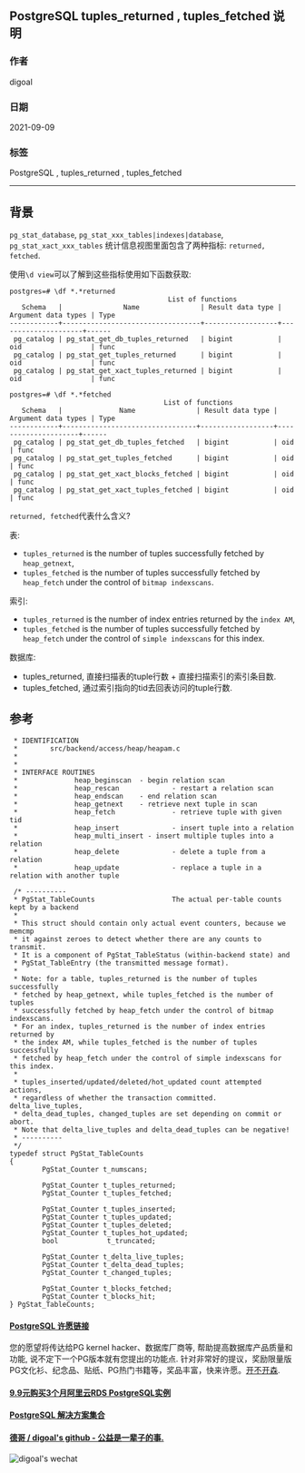 ## PostgreSQL tuples_returned , tuples_fetched 说明  
  
### 作者  
digoal  
  
### 日期  
2021-09-09   
  
### 标签  
PostgreSQL , tuples_returned , tuples_fetched   
  
----  
  
## 背景  
`pg_stat_database`, `pg_stat_xxx_tables|indexes|database`, `pg_stat_xact_xxx_tables` 统计信息视图里面包含了两种指标: `returned, fetched`.    
  
使用`\d view`可以了解到这些指标使用如下函数获取:  
  
```  
postgres=# \df *.*returned  
                                       List of functions  
   Schema   |               Name               | Result data type | Argument data types | Type   
------------+----------------------------------+------------------+---------------------+------  
 pg_catalog | pg_stat_get_db_tuples_returned   | bigint           | oid                 | func  
 pg_catalog | pg_stat_get_tuples_returned      | bigint           | oid                 | func  
 pg_catalog | pg_stat_get_xact_tuples_returned | bigint           | oid                 | func  
  
postgres=# \df *.*fetched  
                                      List of functions  
   Schema   |              Name               | Result data type | Argument data types | Type   
------------+---------------------------------+------------------+---------------------+------  
 pg_catalog | pg_stat_get_db_tuples_fetched   | bigint           | oid                 | func  
 pg_catalog | pg_stat_get_tuples_fetched      | bigint           | oid                 | func  
 pg_catalog | pg_stat_get_xact_blocks_fetched | bigint           | oid                 | func  
 pg_catalog | pg_stat_get_xact_tuples_fetched | bigint           | oid                 | func  
```  
  
`returned, fetched`代表什么含义?   
  
表:  
- `tuples_returned` is the number of tuples successfully fetched by `heap_getnext`,   
- `tuples_fetched` is the number of tuples successfully fetched by `heap_fetch` under the control of `bitmap indexscans`.   
  
索引:  
- `tuples_returned` is the number of index entries returned by the `index AM`,  
- `tuples_fetched` is the number of tuples successfully fetched by `heap_fetch` under the control of `simple indexscans` for this index.   
  
数据库:   
- tuples_returned, 直接扫描表的tuple行数 + 直接扫描索引的索引条目数.   
- tuples_fetched, 通过索引指向的tid去回表访问的tuple行数.   
  
## 参考  
```  
 * IDENTIFICATION  
 *        src/backend/access/heap/heapam.c  
 *  
 *  
 * INTERFACE ROUTINES  
 *              heap_beginscan  - begin relation scan  
 *              heap_rescan             - restart a relation scan  
 *              heap_endscan    - end relation scan  
 *              heap_getnext    - retrieve next tuple in scan  
 *              heap_fetch              - retrieve tuple with given tid  
 *              heap_insert             - insert tuple into a relation  
 *              heap_multi_insert - insert multiple tuples into a relation  
 *              heap_delete             - delete a tuple from a relation  
 *              heap_update             - replace a tuple in a relation with another tuple  
```  
  
  
```  
 /* ----------  
 * PgStat_TableCounts                   The actual per-table counts kept by a backend  
 *  
 * This struct should contain only actual event counters, because we memcmp  
 * it against zeroes to detect whether there are any counts to transmit.  
 * It is a component of PgStat_TableStatus (within-backend state) and  
 * PgStat_TableEntry (the transmitted message format).  
 *  
 * Note: for a table, tuples_returned is the number of tuples successfully  
 * fetched by heap_getnext, while tuples_fetched is the number of tuples  
 * successfully fetched by heap_fetch under the control of bitmap indexscans.  
 * For an index, tuples_returned is the number of index entries returned by  
 * the index AM, while tuples_fetched is the number of tuples successfully  
 * fetched by heap_fetch under the control of simple indexscans for this index.  
 *  
 * tuples_inserted/updated/deleted/hot_updated count attempted actions,  
 * regardless of whether the transaction committed.  delta_live_tuples,  
 * delta_dead_tuples, changed_tuples are set depending on commit or abort.  
 * Note that delta_live_tuples and delta_dead_tuples can be negative!  
 * ----------  
 */  
typedef struct PgStat_TableCounts  
{  
        PgStat_Counter t_numscans;  
  
        PgStat_Counter t_tuples_returned;  
        PgStat_Counter t_tuples_fetched;  
  
        PgStat_Counter t_tuples_inserted;  
        PgStat_Counter t_tuples_updated;  
        PgStat_Counter t_tuples_deleted;  
        PgStat_Counter t_tuples_hot_updated;  
        bool            t_truncated;  
  
        PgStat_Counter t_delta_live_tuples;  
        PgStat_Counter t_delta_dead_tuples;  
        PgStat_Counter t_changed_tuples;  
  
        PgStat_Counter t_blocks_fetched;  
        PgStat_Counter t_blocks_hit;  
} PgStat_TableCounts;  
```  
  
  
  
  
  
  
#### [PostgreSQL 许愿链接](https://github.com/digoal/blog/issues/76 "269ac3d1c492e938c0191101c7238216")
您的愿望将传达给PG kernel hacker、数据库厂商等, 帮助提高数据库产品质量和功能, 说不定下一个PG版本就有您提出的功能点. 针对非常好的提议，奖励限量版PG文化衫、纪念品、贴纸、PG热门书籍等，奖品丰富，快来许愿。[开不开森](https://github.com/digoal/blog/issues/76 "269ac3d1c492e938c0191101c7238216").  
  
  
#### [9.9元购买3个月阿里云RDS PostgreSQL实例](https://www.aliyun.com/database/postgresqlactivity "57258f76c37864c6e6d23383d05714ea")
  
  
#### [PostgreSQL 解决方案集合](https://yq.aliyun.com/topic/118 "40cff096e9ed7122c512b35d8561d9c8")
  
  
#### [德哥 / digoal's github - 公益是一辈子的事.](https://github.com/digoal/blog/blob/master/README.md "22709685feb7cab07d30f30387f0a9ae")
  
  
![digoal's wechat](../pic/digoal_weixin.jpg "f7ad92eeba24523fd47a6e1a0e691b59")
  
